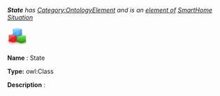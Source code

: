 ___State__ 
 has
 [Category:OntologyElement](../../Category/OntologyElement "Category:OntologyElement") 
 and is an
 [element of](../../Property/ElementOf "Property:ElementOf") 
[SmartHome Situation](../../Submissions/SmartHome_Situation "Submissions:SmartHome Situation")_




  





[![Class](../images/thumb/2/27/Class.gif/45px-Class.gif)](../../Image/Class.gif "Class")


__Name__ 
 : State
 



__Type:__ 
 owl:Class
 



__Description__ 
 :